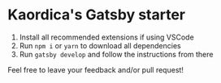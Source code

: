 # Kaordica's Gatsby starter

1. Install all recommended extensions if using VSCode
1. Run `npm i` or `yarn` to download all dependencies
1. Run `gatsby develop` and follow the instructions from there

Feel free to leave your feedback and/or pull request!